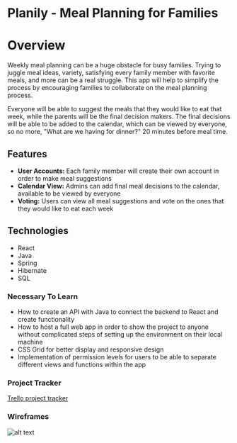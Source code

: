 # Planily - Meal Planning for Families

# Overview

Weekly meal planning can be a huge obstacle for busy families. Trying to juggle meal ideas, variety, satisfying every family member with favorite meals, and more can be a real struggle. This app will help to simplify the process by encouraging families to collaborate on the meal planning process. 

Everyone will be able to suggest the meals that they would like to eat that week, while the parents will be the final decision makers. The final decisions will be able to be added to the calendar, which can be viewed by everyone, so no more, "What are we having for dinner?" 20 minutes before meal time. 

## Features

* **User Accounts:** Each family member will create their own account in order to make meal suggestions
* **Calendar View:** Admins can add final meal decisions to the calendar, available to be viewed by everyone
* **Voting:** Users can view all meal suggestions and vote on the ones that they would like to eat each week


## Technologies

* React
* Java
* Spring
* Hibernate
* SQL

### Necessary To Learn

* How to create an API with Java to connect the backend to React and create functionality
* How to host a full web app in order to show the project to anyone without complicated steps of setting up the environment on their local machine
* CSS Grid for better display and responsive design
* Implementation of permission levels for users to be able to separate different views and functions within the app

### Project Tracker

[Trello project tracker](https://trello.com/b/I8vXm8is)

### Wireframes

![alt text][logo]

[logo]: https://raw.githubusercontent.com/kjswenso/planily-capstone/master/wireframes/View1.jpg "Wireframe View 1"

